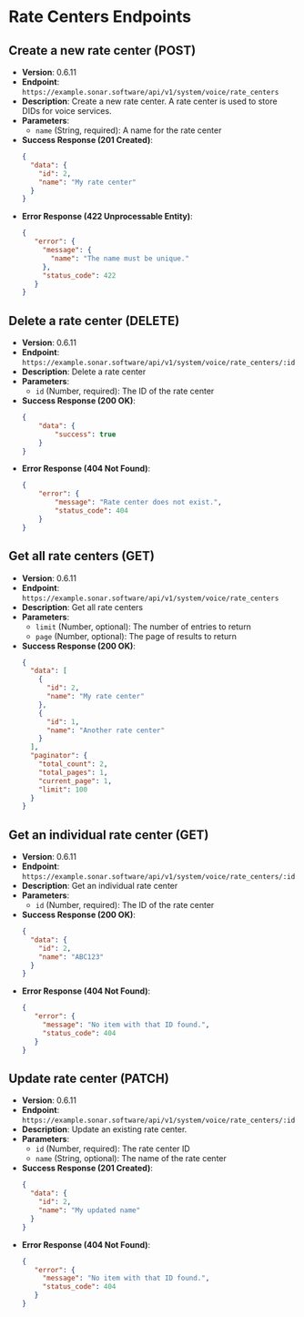 # Rate Centers Endpoints

## Create a new rate center (POST)
- **Version**: 0.6.11
- **Endpoint**: `https://example.sonar.software/api/v1/system/voice/rate_centers`
- **Description**: Create a new rate center. A rate center is used to store DIDs for voice services.
- **Parameters**:
    - `name` (String, required): A name for the rate center
- **Success Response (201 Created)**:
    ```json
    {
      "data": {
        "id": 2,
        "name": "My rate center"
      }
    }
    ```
- **Error Response (422 Unprocessable Entity)**:
    ```json
    {
       "error": {
         "message": {
           "name": "The name must be unique."
         },
         "status_code": 422
       }
    }
    ```

## Delete a rate center (DELETE)
- **Version**: 0.6.11
- **Endpoint**: `https://example.sonar.software/api/v1/system/voice/rate_centers/:id`
- **Description**: Delete a rate center
- **Parameters**:
    - `id` (Number, required): The ID of the rate center
- **Success Response (200 OK)**:
    ```json
    {
        "data": {
            "success": true
        }
    }
    ```
- **Error Response (404 Not Found)**:
    ```json
    {
        "error": {
            "message": "Rate center does not exist.",
            "status_code": 404
        }
    }
    ```

## Get all rate centers (GET)
- **Version**: 0.6.11
- **Endpoint**: `https://example.sonar.software/api/v1/system/voice/rate_centers`
- **Description**: Get all rate centers
- **Parameters**:
    - `limit` (Number, optional): The number of entries to return
    - `page` (Number, optional): The page of results to return
- **Success Response (200 OK)**:
    ```json
    {
      "data": [
        {
          "id": 2,
          "name": "My rate center"
        },
        {
          "id": 1,
          "name": "Another rate center"
        }
      ],
      "paginator": {
        "total_count": 2,
        "total_pages": 1,
        "current_page": 1,
        "limit": 100
      }
    }
    ```

## Get an individual rate center (GET)
- **Version**: 0.6.11
- **Endpoint**: `https://example.sonar.software/api/v1/system/voice/rate_centers/:id`
- **Description**: Get an individual rate center
- **Parameters**:
    - `id` (Number, required): The ID of the rate center
- **Success Response (200 OK)**:
    ```json
    {
      "data": {
        "id": 2,
        "name": "ABC123"
      }
    }
    ```
- **Error Response (404 Not Found)**:
    ```json
    {
       "error": {
         "message": "No item with that ID found.",
         "status_code": 404
       }
    }
    ```

## Update rate center (PATCH)
- **Version**: 0.6.11
- **Endpoint**: `https://example.sonar.software/api/v1/system/voice/rate_centers/:id`
- **Description**: Update an existing rate center.
- **Parameters**:
    - `id` (Number, required): The rate center ID
    - `name` (String, optional): The name of the rate center
- **Success Response (201 Created)**:
    ```json
    {
      "data": {
        "id": 2,
        "name": "My updated name"
      }
    }
    ```
- **Error Response (404 Not Found)**:
    ```json
    {
       "error": {
         "message": "No item with that ID found.",
         "status_code": 404
       }
    }
    ```
```
